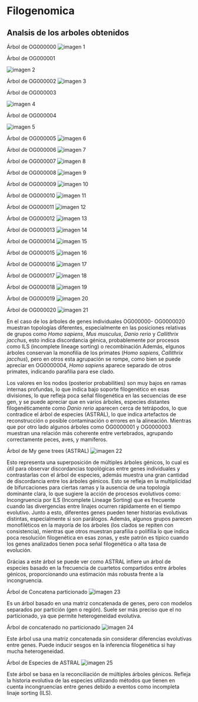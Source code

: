 # Filogenomica
## Analsis de los arboles obtenidos



Árbol de OG000000
![imagen 1](https://github.com/SofiaChavesR/Filogen-mica/blob/main/OG000000.mafft.fas.treefile.png)

Árbol de OG000001

![imagen 2](https://github.com/SofiaChavesR/Filogen-mica/blob/main/OG0000001.mafft.fas.treefile.png)

Árbol de OG000002
![imagen 3](https://github.com/SofiaChavesR/Filogen-mica/blob/main/OG0000002.mafft.fas.treefile.png)

Árbol de OG000003

![imagen 4](https://github.com/SofiaChavesR/Filogen-mica/blob/main/OG0000003.mafft.fas.treefile.png)

Árbol de OG000004

![imagen 5](https://github.com/SofiaChavesR/Filogen-mica/blob/main/OG0000004.mafft.fas.treefile.png)

Árbol de OG000005
![imagen 6](https://github.com/SofiaChavesR/Filogen-mica/blob/main/OG0000005.mafft.fas.treefile.png)

Árbol de OG000006
![imagen 7](https://github.com/SofiaChavesR/Filogen-mica/blob/main/OG0000006.mafft.fas.treefile.png)

Árbol de OG000007
![imagen 8](https://github.com/SofiaChavesR/Filogen-mica/blob/main/OG0000007.mafft.fas.treefile.png)

Árbol de OG000008
![imagen 9](https://github.com/SofiaChavesR/Filogen-mica/blob/main/OG0000008.mafft.fas.treefile.png)

Árbol de OG000009
![imagen 10](https://github.com/SofiaChavesR/Filogen-mica/blob/main/OG0000009.mafft.fas.treefile.png)

Árbol de OG000010
![imagen 11](https://github.com/SofiaChavesR/Filogen-mica/blob/main/OG0000010.mafft.fas.treefile.png)

Árbol de OG000011
![imagen 12](https://github.com/SofiaChavesR/Filogen-mica/blob/main/OG0000011.mafft.fas.treefile.png)

Árbol de OG000012
![imagen 13](https://github.com/SofiaChavesR/Filogen-mica/blob/main/OG0000012.mafft.fas.treefile.png)

Árbol de OG000013
![imagen 14](https://github.com/SofiaChavesR/Filogen-mica/blob/main/OG0000013.mafft.fas.treefile.png)

Árbol de OG000014
![imagen 15](https://github.com/SofiaChavesR/Filogen-mica/blob/main/OG0000014.mafft.fas.treefile.png)

Árbol de OG000015
![imagen 16](https://github.com/SofiaChavesR/Filogen-mica/blob/main/OG0000015.mafft.fas.treefile.png)

Árbol de OG000016
![imagen 17](https://github.com/SofiaChavesR/Filogen-mica/blob/main/OG0000016.mafft.fas.treefile.png)

Árbol de OG000017
![imagen 18](https://github.com/SofiaChavesR/Filogen-mica/blob/main/OG0000017.mafft.fas.treefile.png)

Árbol de OG000018
![imagen 19](https://github.com/SofiaChavesR/Filogen-mica/blob/main/OG0000018.mafft.fas.treefile.png)

Árbol de OG000019
![imagen 20](https://github.com/SofiaChavesR/Filogen-mica/blob/main/OG0000019.mafft.fas.treefile.png)

Árbol de OG000020
![imagen 21](https://github.com/SofiaChavesR/Filogen-mica/blob/main/OG0000020.mafft.fas.treefile.png)

En el caso de los árboles de genes individuales OG000000- OG0000020 muestran topologías diferentes, especialmente en las posiciones relativas de grupos como _Homo sapiens_, _Mus musculus_, _Danio rerio_ y _Callithrix jacchus_, esto indica discordancia génica, probablemente por procesos como ILS (incomplete lineage sorting) o recombinación.Además, elgunos árboles conservan la monofilia de los primates (_Homo sapiens_, _Callithrix jacchus_), pero en otros esta agrupación se rompe, como bien se puede apreciar en OG0000004, _Homo sapiens_ aparece separado de otros primates, indicando parafilia para ese clado. 

Los valores en los nodos (posterior probabilities) son muy bajos en ramas internas profundas, lo que indica bajo soporte filogenético en esas divisiones, lo que refleja poca señal filogenética en las secuencias de ese gen, y se puede apreciar que en varios árboles, especies distantes filogenéticamente como _Danio rerio_ aparecen cerca de tetrápodos, lo que contradice el árbol de especies (ASTRAL), lo que indica artefactos de reconstrucción o posible contaminación o errores en la alineación. Mientras que por otro lado algunos árboles como OG0000001 y OG0000003 muestran una relación más coherente entre vertebrados, agrupando correctamente peces, aves, y mamíferos.

Árbol de My gene trees (ASTRAL)
![imagen 22](https://github.com/SofiaChavesR/Filogen-mica/blob/main/my_gene_trees.tre.png)

Esto representa una superposición de múltiples árboles génicos, lo cual es útil para observar discordancias topológicas entre genes individuales y contrastarlas con el árbol de especies, además muestra una gran cantidad de discordancia entre los árboles génicos. Esto se refleja en la multiplicidad de bifurcaciones para ciertas ramas y la ausencia de una topología dominante clara, lo que sugiere la acción de procesos evolutivos como: Incongruencia por ILS (Incomplete Lineage Sorting) que es frecuente cuando las divergencias entre linajes ocurren rápidamente en el tiempo evolutivo. Junto a esto, diferentes genes pueden tener historias evolutivas distintas, especialmente si son parálogos. Además, algunos grupos parecen monofiléticos en la mayoría de los árboles (los clados se repiten con consistencia), mientras que otros muestran parafilia o polifilia lo que indica poca resolución filogenética en esas zonas, y este patrón es típico cuando los genes analizados tienen poca señal filogenética o alta tasa de evolución.

Grácias a este árbol se puede ver como ASTRAL infiere un árbol de especies basado en la frecuencia de cuartetos compartidos entre árboles génicos, proporcionando una estimación más robusta frente a la incongruencia.

Árbol de Concatena particionado
![imagen 23](https://github.com/SofiaChavesR/Filogen-mica/blob/main/partitioned.treefile.png)

Es un árbol basado en una matriz concatenada de genes, pero con modelos separados por partición (gen o región). Suele ser más preciso que el no particionado, ya que permite heterogeneidad evolutiva.

Árbol de concatenado no particionado
![imagen 24](https://github.com/SofiaChavesR/Filogen-mica/blob/main/unpartitioned.treefile.png)

Este árbol usa una matriz concatenada sin considerar diferencias evolutivas entre genes. Puede inducir sesgos en la inferencia filogenética si hay mucha heterogeneidad.

Árbol de Especies de ASTRAL
![imagen 25](https://github.com/SofiaChavesR/Filogen-mica/blob/main/species_tree_ASTRAL.tre.png)

Este árbol se basa en la reconciliación de múltiples árboles génicos. Refleja la historia evolutiva de las especies utilizando métodos que tienen en cuenta incongruencias entre genes debido a eventos como incompleta linaje sorting (ILS).
